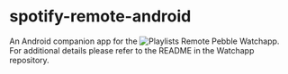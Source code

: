 # spotify-remote-android

An Android companion app for the ![Playlists Remote Pebble Watchapp](https://github.com/tonycosentini/spotify-remote-pebble). For additional details please refer to the README in the Watchapp repository.
